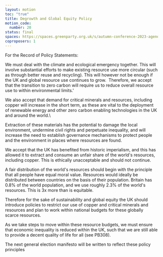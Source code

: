```yaml
---
layout: motion
toc: "true"
title: Degrowth and Global Equity Policy
motion_code:
  number: 20
status: final
spaces: https://spaces.greenparty.org.uk/s/autumn-conference-2023-agenda-forum/post/post/view?id=10913
coproposers: 1
---
```

For the Record of Policy Statements:

We must deal with the climate and ecological emergency together. This will involve substantial efforts to make existing resource use more circular (such as through better reuse and recycling). This will however not be enough if the UK and global resource use continues to grow.  Therefore, we accept that the transition to zero carbon will require us to reduce overall resource use to within environmental limits.'

We also accept that demand for critical minerals and resources, including copper will increase in the short term, as these are vital to the deployment of renewable energy and other zero carbon enabling technologies in the UK and around the world.\

Extraction of these materials has the potential to damage the local environment, undermine civil rights and perpetuate inequality, and will increase the need to establish governance mechanisms to protect people and the environment in places where resources are found.

We accept that the UK has benefited from historic imperialism, and this has allowed it to extract and consume an unfair share of the world's resources, including copper. This is ethically unacceptable and should not continue.

A fair distribution of the world's resources should begin with the principle that all people have equal moral value. Resources would ideally be distributed between countries on the basis of their population. Britain has 0.8% of the world population, and we use roughly 2.3% of the world's resources. This is 3x more than is equitable.

Therefore for the sake of sustainability and global equity the UK should introduce policies to restrict our use of copper and critical minerals and resources and plan to work within national budgets for these globally scarce resources.

As we take steps to move within these resource budgets, we must ensure that economic inequality is reduced within the UK, such that we are still able to provide a decent quality of life for all (see PB308).

The next general election manifesto will be written to reflect these policy principles